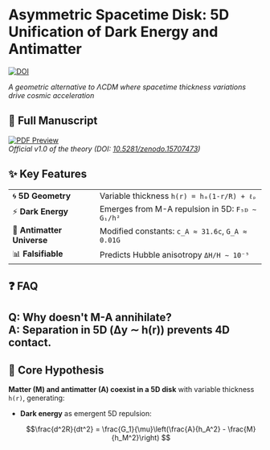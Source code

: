 # Asymmetric Spacetime Disk: 5D Unification of Dark Energy and Antimatter

[![DOI](https://zenodo.org/badge/DOI/10.5281/zenodo.15707473.svg)](https://doi.org/10.5281/zenodo.15707473)

*A geometric alternative to ΛCDM where spacetime thickness variations drive cosmic acceleration*

## 📜 Full Manuscript
[![PDF Preview](https://img.shields.io/badge/Download-PDF-%23B30B1B?style=flat&logo=adobeacrobatreader)](https://github.com/ArkOkupski-WAT/Asymmetric-Spacetime-Disk/raw/main/Asymmetric_Spacetime_Disk.pdf)  
*Official v1.0 of the theory (DOI: [10.5281/zenodo.15707473](https://doi.org/10.5281/zenodo.15707473))*

## ✨ Key Features  
|   |   |
|---|---|
| 🌀 **5D Geometry** | Variable thickness `h(r) = h₀(1-r/R) + ℓₚ` |
| ⚡ **Dark Energy** | Emerges from M-A repulsion in 5D: `F₅ᴅ ∼ G₁/h²` |
| 🔄 **Antimatter Universe** | Modified constants: `c_A ≈ 31.6c`, `G_A ≈ 0.01G` |
| 📊 **Falsifiable** | Predicts Hubble anisotropy `ΔH/H ∼ 10⁻⁵` |

## ❓ FAQ  
**Q: Why doesn't M-A annihilate?**  
A: Separation in 5D (Δy ∼ h(r)) prevents 4D contact.
---

## 🌌 Core Hypothesis
**Matter (M) and antimatter (A) coexist in a 5D disk** with variable thickness `h(r)`, generating:
- **Dark energy** as emergent 5D repulsion:  
  ```math
  \frac{d^2R}{dt^2} = \frac{G_1}{\mu}\left(\frac{A}{h_A^2} - \frac{M}{h_M^2}\right)
